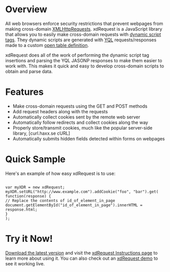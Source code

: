 # Overview #
All web browsers enforce security restrictions that prevent webpages from making cross-domain [XMLHttpRequests](http://en.wikipedia.org/wiki/XMLHttpRequest).  xdRequest is a JavaScript library that allows you to easily make cross-domain requests with [dynamic script tags](http://www.xml.com/pub/a/2005/12/21/json-dynamic-script-tag.html).  They dynamic scripts are generated with [YQL](http://developer.yahoo.com/yql/) requests/responses made to a custom [open table definition](http://developer.yahoo.com/yql/guide/yql-opentables-chapter.html).

xdRequest does all of the work of performing the dynamic script tag insertions and parsing the YQL JASONP responses to make them easier to work with.  This makes it quick and easy to develop cross-domain scripts to obtain and parse data.

# Features #
  * Make cross-domain requests using the GET and POST methods
  * Add request headers along with the requests
  * Automatically collect cookies sent by the remote web server
  * Automatically follow redirects and collect cookies along the way
  * Properly store/transmit cookies, much like the popular server-side library, [curl.haxx.se cURL]
  * Automatically submits hidden fields detected within forms on webpages

# Quick Sample #
Here's an example of how easy xdRequest is to use:

```

var myXDR = new xdRequest;
myXDR.setURL("http://www.example.com").addCookie("foo", "bar").get(
function(response) {
// Replace the contents of id_of_element_in_page
document.getElementById("id_of_element_in_page").innerHTML = response.html;
}
);
```

# Try it Now! #
[Download the latest version](http://xdrequest.googlecode.com/files/xdRequest.js) and visit the [xdRequest Instructions page](http://code.google.com/p/xdrequest/wiki/Instructions) to learn more about using it.  You can also check out an [xdRequest demo](http://geeklad.com/tools/xdRequest/xdRequest-example.html) to see it working live.